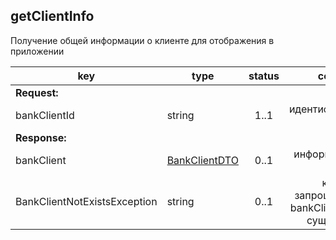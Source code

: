 ## getClientInfo

Получение общей информации о клиенте для отображения в приложении

key | type | status | comment
--- | ---- | :----: | ---:
**Request:** | | |
bankClientId | string | 1..1 | идентификатор клиента
**Response:** | | |
bankClient | [BankClientDTO](#bankclientdto) | 0..1 | информация о клиенте
BankClientNotExistsException | string | 0..1 | клиент с запрошенным bankClientId не существует
